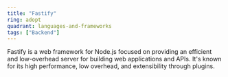 ```yaml
---
title: "Fastify"
ring: adopt
quadrant: languages-and-frameworks
tags: ["Backend"]
---
```


Fastify is a web framework for Node.js focused on providing an efficient and low-overhead server for building web applications and APIs. It's known for its high performance, low overhead, and extensibility through plugins.
